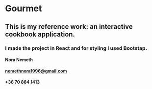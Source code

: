 # Gourmet


## This is my reference work: an interactive cookbook application.

### I made the project in React and for styling I used Bootstap.

#### Nora Nemeth
#### nemethnora1996@gmail.com
#### +36 70 884 1413
